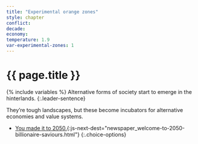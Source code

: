 ```yaml
---
title: "Experimental orange zones"
style: chapter
conflict: 
decade: 
economy: 
temperature: 1.9
var-experimental-zones: 1
---
```


<h1>{{ page.title }}</h1>

{% include variables %}
Alternative forms of society start to emerge in the hinterlands.
{:.leader-sentence}

They’re tough landscapes, but these become incubators for alternative economies and value systems.

- [You made it to 2050.](part-page_2050.html){:js-next-dest="newspaper_welcome-to-2050-billionaire-saviours.html"}
{:.choice-options}
